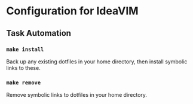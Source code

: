 # Configuration for IdeaVIM

## Task Automation

### `make install`

Back up any existing dotfiles in your home directory, then install symbolic links to these.

### `make remove`

Remove symbolic links to dotfiles in your home directory.
